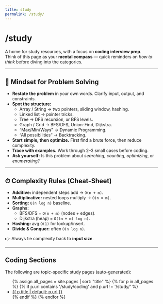 ```yaml
---
title: study
permalink: /study/
---
```


# /study

A home for study resources, with a focus on **coding interview prep**.  
Think of this page as your **mental compass** — quick reminders on *how to think* before diving into the categories.

---

## 🧭 Mindset for Problem Solving
- **Restate the problem** in your own words. Clarify input, output, and constraints.  
- **Spot the structure:**  
  - Array / String → two pointers, sliding window, hashing.  
  - Linked list → pointer tricks.  
  - Tree → DFS recursion, or BFS levels.  
  - Graph / Grid → BFS/DFS, Union-Find, Dijkstra.  
  - “Max/Min/Ways” → Dynamic Programming.  
  - “All possibilities” → Backtracking.  
- **Start simple, then optimize.** First find a brute force, then reduce complexity.  
- **Trace with examples.** Work through 2–3 small cases before coding.  
- **Ask yourself:** Is this problem about *searching*, *counting*, *optimizing*, or *enumerating*?

---

## ⏱ Complexity Rules (Cheat-Sheet)
- **Additive:** independent steps add → `O(n + m)`.  
- **Multiplicative:** nested loops multiply → `O(n × m)`.  
- **Sorting:** `O(n log n)` baseline.  
- **Graphs:**  
  - BFS/DFS = `O(n + m)` (nodes + edges).  
  - Dijkstra (heap) = `O((n + m) log n)`.  
- **Hashing:** avg `O(1)` for lookup/insert.  
- **Divide & Conquer:** often `O(n log n)`.  

👉 Always tie complexity back to **input size**.

---

## Coding Sections
The following are topic-specific study pages (auto-generated):

<ul>
{% assign all_pages = site.pages | sort: "title" %}
{% for p in all_pages %}
  {% if p.url contains '/study/coding' and p.url != '/study/' %}
    <li><a href="{{ p.url | relative_url }}">{{ p.title | default: p.url }}</a></li>
  {% endif %}
{% endfor %}
</ul>
